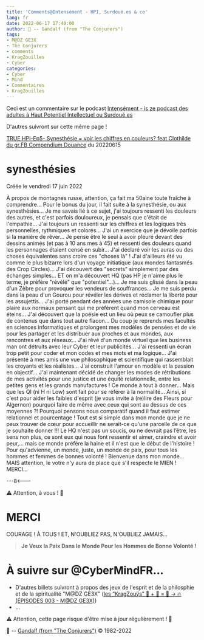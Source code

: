 ```yaml
---
title: 'Comments@Intensément - HPI, Surdoué.es & co'
lang: fr
date: 2022-06-17 17:40:00
author: 🧙 -- Gandalf (from "The Conjurers")
tags:
- M@DZ GE3X
- The Conjurers
- comments
- KragZouïlles
- Cyber
categories:
- Cyber
- Mind
- Commentaires
- KragZouïlles
---
```


Ceci est un commentaire sur le podcast [Intensément - is ze podcast des adultes à Haut Potentiel Intellectuel ou Surdoué.es](https://www.buymeacoffee.com/intensement.pod)

D'autres suivront sur cette même page !

<!-- more -->

[TRUE HPI-Ep5- Synesthésie = voir les chiffres en couleurs? feat Clothilde du gr.FB Compendium Douance](https://podcast.ausha.co/intensement/true-hpi-ep5-synesthesie-voir-les-chiffres-en-couleurs-feat-clothilde-du-gr-fb-compendium-douance)
du 20220615

synesthésies
============
Créée le vendredi 17 juin 2022

À propos de montagnes russe, attention, ça fait ma 50aine toute fraîche à comprendre...
Pour le bonus du jour, il fait suite à la synesthésie, ou aux synesthésies...
Je me savais lié à ce sujet, j'ai toujours ressenti les douleurs des autres, et c'est parfois douloureux, je pensais que c'était de l'empathie...
J'ai toujours un ressenti sur les chiffres et les logiques très personnelles, rythmiques et colorés...
J'ai un exercice que je dévoile parfois si la manière de rêver...
Je pense être le seul à avoir pleuré devant des dessins animés (et pas à 10 ans mes à 45) et ressenti des douleurs quand les personnages étaient  censé en subir...
J'ai déclaré voir les auras ou des choses équivalentes sans croire ces "choses là" !
J'ai d'ailleurs été vu comme le plus bizarre lors d'un voyage initiatique (aux mondes fantasmés des Crop Circles)...
J'ai découvert des "secrets" simplement par des échanges simples...
ET on m'a découvert HQ (pas HP je n'aime plus le terme, je préfère "révélé" que "potentiel"...)...
Je me suis glissé dans la peau d'un Zèbre pour provoquer les vendeurs de souffrances...
Je me suis perdu dans la peau d'un Gourou pour révéler les dérives et réclamer la liberté pour les assujettis...
J'ai porté pendant des années une camisole chimique pour plaire aux normaux pensant qui me préfèrent quand mon cerveau est éteins...
J'ai découvert que la poésie est un lieu où peux se camoufler plus de contenus que dans tout autre flacon...
Du coup je reprends mes facultés en sciences informatiques et prolongent mes modèles de pensées et de vie pour les partager et les distribuer aux proches et aux mondes, aux rencontres et aux réseaux...
J'ai rêvé d'un monde virtuel que les business man ont détruits avec leur Cyber et leur publicités...
J'ai ressenti un écran trop petit pour coder et mon codes et mes mots et ma logique...
J'ai présenté à mes amis une vue philosophique et scientifique qui rassemblait les croyants et les réalistes...
J'ai construit l'amour en modèle et la passion en objectif...
J'ai maintenant décidé de changer les modes de rétributions de mes activités pour une justice et une équité relationnelle, entre les petites gens et les grands manufactures !
Ce monde à tout à donner...
Mais que les QI (ni H ni Low) sont fait pour se référer à la normalité...
Ainsi, si c'est pour aider les faibles d'esprit (je vous invite à (re)lire des Fleurs pour Algernon) pourquoi faire de même avec ceux qui sont au dessus de ces moyennes ?!
Pourquoi pensons nous comparatif quand il faut estimer relationnel et pourcentage !
Tout est si simple dans mon monde que je ne peux trouver de cœur pour accueillir ne serait-ce qu'une parcelle de ce que je souhaite donner !!!
Le HQ n'est pas un soucis, ou ne devrait pas l’être, les sens non plus, ce sont eux qui nous font ressentir et aimer, craindre et avoir peur,... mais ce monde préfère la haine et il n'est que le début de l'histoire !
Pour qu'advienne, un monde, juste, un monde de paix, pour tous les hommes et femmes de bonnes volonté !
Bienvenue dans mon monde... MAIS attention, le votre n'y aura de place que s'il respecte le MIEN !
MERCI...

---8<---

⚠️ Attention, à vous ! 👀

# MERCI

COURAGE !
À TOUS !
ET, N'OUBLIEZ PAS, N'OUBLIEZ JAMAIS…

> **Je Veux la Paix Dans le Monde Pour les Hommes de Bonne Volonté !**

# À suivre sur @CyberMindFR… #

- D'autres billets suivront à propos des jeux de l'esprit et de la philosphie et de la spiritualité "M@DZ GE3X" ([les “KragZouÿs” 🧠 + 🧩 = 🧙 -> 🔥 (ÉPISODES 003 - M@DZ GE3X)](https://cybermind.fr/tags/M@DZ_GE3X/))
- …

⚠️ Attention, cette page risque d'être mise à jour régulièrement ! 👀

🧙 -- [Gandalf (from "The Conjurers")](mailto:Gandalf@Gk2.NET?subject=The%20Conjurers%20%3F) ©️ 1982-2022